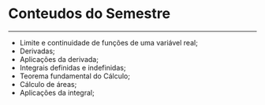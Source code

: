 <h1><b>Conteudos do Semestre</b></h1>
<hr>
<ul>
	<li>Limite e continuidade de funções de uma variável real;</li>
	<li>Derivadas;</li>
	<li>Aplicações da derivada;</li>
	<li> Integrais definidas
e indefinidas;</li>
	<li> Teorema fundamental do Cálculo;</li>
	<li> Cálculo de áreas;</li>
	<li>Aplicações da integral;</li>
</ul>
